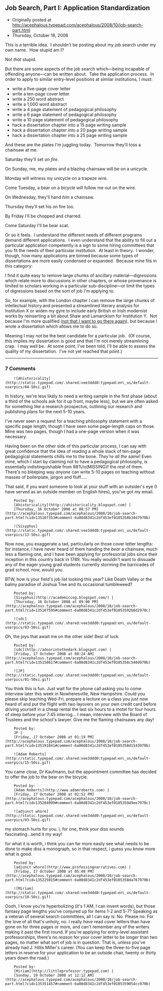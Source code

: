 ## Job Search, Part I: Application Standardization

 * Originally posted at http://acephalous.typepad.com/acephalous/2008/10/job-search-part.html
 * Thursday, October 16, 2008



This is a terrible idea.  I shouldn't be posting about my job search under my own name.  How stupid am I?

Not _that_ stupid.  

But there are some aspects of the job search which—being incapable of offending anyone—can be written about.  Take the application process.  In order to apply to similar entry-level positions at similar institutions, I must:

*   write a five-page cover letter
*   write a ten-page cover letter
*   write a 250 word abstract
*   write a 1,000 word abstract
*   write a 4 page statement of pedagogical philosophy
*   write a 6 page statement of pedagogical philosophy
*   write a 10 page statement of pedagogical philosophy
*   hack a dissertation chapter into a 15 page writing sample
*   hack a dissertation chapter into a 20 page writing sample
*   hack a dissertation chapter into a 25 page writing sample

And these are the plates I'm juggling today.  Tomorrow they'll toss a chainsaw at me.  

Saturday they'll set _on fire_.  

On Sunday, me, my plates and a blazing chainsaw will be on a unicycle.  

Monday will witness my unicycle on a trapeze wire.  

Come Tuesday, a bear on a bicycle will follow me out on the wire.  

On Wednesday, they'll hand _him_ a chainsaw.

Thursday they'll set his on fire too.  

By Friday I'll be chopped and charred.

Come Saturday I'll be bear scat.

Or so it feels.  I understand the different needs of different programs demand different applications.  I even understand that the ability to fill out a particular application competently is a sign to some hiring committees that you fit the needs of their particular institution.  At least in theory.  I wonder, though, how many applications are binned because some types of dissertations are more easily condensed or expanded.  Because mine fits in this category:

I find it quite easy to remove large chunks of ancillary material—digressions which relate more to discussions in other chapters, or whose provenance is limited to scholars working in a particular sub-discipline—or limit the types of digressions based on the sort of job I'm applying to.  

So, for example, with the London chapter I can remove the large chunks of intellectual history and presented a streamlined literary analysis for Institution X or widen my gyre to include early British or Irish modernist works by reinserting a bit about Shaw and Lamarckism for Institution Y.  Not because I'm more qualified ([not that I want to go there again](http://acephalous.typepad.com/acephalous/2007/12/you-dont-deserv.html)), but because I wrote a dissertation which allows me to do so.

Meaning I may not be the best candidate for a particular job.  (Of course, this implies my dissertation is good and that I'm not merely streamlining crap.  I may well be.  At some point, I've been told, I'll be able to assess the quality of my dissertation.  I've not yet reached that point.) 

		

* * *

### 7 Comments 

		

                
[]()

	

		![Ahistoricality](http://static.typepad.com/.shared:vee3ddd0:typepad:en\_us/default-userpics/04-50si.gif)
	

	

		

In history, we're less likely to need a writing sample in the first phase (about a third of the schools ask for it up front, maybe less), but we are often asked for something like a research prospectus, outlining our research and publishing plans for the next 5-10 years. 

I've never seen a request for a teaching philosophy statement with a specific page length, though I have seen some page-length caps on those. Mine was two pages, though I had a one-page version when it was necessary. 

Having been on the other side of this particular process, I can say with great confidence that the idea of reading a whole stack of ten-page pedagogical statements chills me to the bone. _They're all the same_! Even mine, which I start by claiming not to have a pedagogical philosophy, is essentially indistinguishable from 98%!o(MISSING)f the rest of them. There's no bleeping way _anyone_ can write 5-10 pages on teaching without masses of boilerplate, jargon and fluff..... 

That said, if you want someone to look at your stuff with an outsider's eye (I have served as an outside member on English hires), you've got my email.

	

		Posted by:
		[Ahistoricality](http://ahistoricality.blogspot.com) |
		[Thursday, 16 October 2008 at 08:57 PM](http://acephalous.typepad.com/acephalous/2008/10/job-search-part.html?cid=135107353#comment-6a00d8341c2df453ef0105358b34d7970b)

[]()

	

		![Sisyphus](http://static.typepad.com/.shared:vee3ddd0:typepad:en\_us/default-userpics/13-50si.gif)
	

	

		

Now now, you exaggerate a tad, particularly on those cover letter lengths: for instance, I have never heard of them handing the _bear_ a chainsaw, much less a flaming one, and I have been applying for professorial jobs since their inception in this country back in 1789. You really wouldn't want to dissuade any of the eager young grad students currently storming the barricades of grad school, now, would you. 

BTW, how is your field's job list looking this year? Like Death Valley or the balmy paradise of Joshua Tree and its occasional tumbleweed?

	

		Posted by:
		[Sisyphus](http://academiccog.blogspot.com/) |
		[Thursday, 16 October 2008 at 09:00 PM](http://acephalous.typepad.com/acephalous/2008/10/job-search-part.html?cid=135107595#comment-6a00d8341c2df453ef01053592b8d2970c)

[]()

	

		![sdc](http://static.typepad.com/.shared:vee3ddd0:typepad:en\_us/default-userpics/03-50si.gif)
	

	

		

Oh, the joys that await me on the other side! Best of luck.

	

		Posted by:
		[sdc](http://adoorintothedark.blogspot.com) |
		[Friday, 17 October 2008 at 08:24 AM](http://acephalous.typepad.com/acephalous/2008/10/job-search-part.html?cid=135150617#comment-6a00d8341c2df453ef0105358c540d970b)

[]()

	

		![JP](http://static.typepad.com/.shared:vee3ddd0:typepad:en\_us/default-userpics/01-50si.gif)
	

	

		

You think this is fun. Just wait for the phone call asking you to come interview later this week in Nowheresville, New Hampshire. Could you please skip teaching Wed-Fri, prepare a lecture on a class you just now heard of and put the flight with two layovers on your own credit card before driving yourself in a cheap rental the last six hours to a motel for four hours of sleep before your 7:45 interrog... I mean, interview with the Board of Trustees and the school's lawyer. Give me the flaming chainsaws any day!

	

		Posted by:
		JP |
		[Friday, 17 October 2008 at 01:19 PM](http://acephalous.typepad.com/acephalous/2008/10/job-search-part.html?cid=135191041#comment-6a00d8341c2df453ef0105358d1543970b)

[]()

	

		![Adam Roberts](http://static.typepad.com/.shared:vee3ddd0:typepad:en\_us/default-userpics/15-50si.gif)
	

	

		

You came close, Dr Kaufmann, but the appointment committee has decided to offer the job to the bear on the bicycle.

	

		Posted by:
		[Adam Roberts](http://www.adamroberts.com) |
		[Friday, 17 October 2008 at 02:52 PM](http://acephalous.typepad.com/acephalous/2008/10/job-search-part.html?cid=135204099#comment-6a00d8341c2df453ef010535949ee7970c)

[]()

	

		![adjunct whore](http://static.typepad.com/.shared:vee3ddd0:typepad:en\_us/default-userpics/03-50si.gif)
	

	

		

my stomach hurts for you.  i, for one, think your diss sounds fascinating...send it my way!  

for what it is worth, i think you can far more easily see what needs to be done to make diss a monograph, so in that respect, i guess you know more what is good.  

	

		Posted by:
		[adjunct whore](http://www.professingnarratives.com) |
		[Friday, 17 October 2008 at 05:40 PM](http://acephalous.typepad.com/acephalous/2008/10/job-search-part.html?cid=135225015#comment-6a00d8341c2df453ef0105358da767970b)

[]()

	

		![Miriam](http://static.typepad.com/.shared:vee3ddd0:typepad:en\_us/default-userpics/19-50si.gif)
	

	

		

Oooh, I know you're hyperbolizing (it's 1 AM, I can invent words), but those fantasy page lengths you've conjured up for items 1-2 and 5-7? Speaking as a veteran of several search committees, all I can say is: No.  Please no.  For the love of all that's unholy, no.  I really _have_ read cover letters than have gone on for three pages or more, and can't remember any of the writers making it past the first round. If you're applying for entry-level assistant professorships, there's no _reason_ for your cover letter to be longer than two pages, no matter what sort of job is in question.  That is, unless you've already had J. Hillis Miller's career.  (You can keep the three-to-five page letters in reserve for your application to be an outside chair, twenty or thirty years down the road.)  

	

		Posted by:
		[Miriam](http://littleprofessor.typepad.com) |
		[Sunday, 19 October 2008 at 12:12 AM](http://acephalous.typepad.com/acephalous/2008/10/job-search-part.html?cid=135351457#comment-6a00d8341c2df453ef0105359054cc970b)

		

        